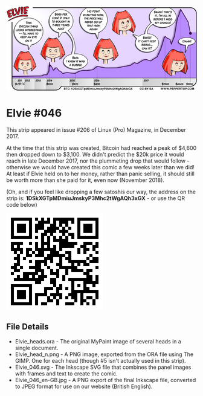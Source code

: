 ![Elvie comic strip #046](Elvie_046_en-GB.jpg)

Elvie #046
==========

This strip appeared in issue #206 of Linux (Pro) Magazine, in December 2017.

At the time that this strip was created, Bitcoin had reached a peak of $4,600 then dropped down to $3,100. We didn't predict the $20k price it would reach in late December 2017, nor the plummeting drop that would follow - otherwise we would have created this comic a few weeks later than we did! At least if Elvie held on to her money, rather than panic selling, it should still be worth more than she paid for it, even now (November 2018).

(Oh, and if you feel like dropping a few satoshis our way, the address on the strip is: **1DSkXGTpMDmiuJmskyP3Mhc2tWgAQh3xGX** - or use the QR code below)

![QR code for our Bitcoin address](https://github.com/Peppertop/Elvie-2/blob/master/Elvie_046/bitcoin_QR.png "bitcoin:1DSkXGTpMDmiuJmskyP3Mhc2tWgAQh3xGX")



File Details
------------
* Elvie_heads.ora     - The original MyPaint image of several heads in a single document.
* Elvie_head_n.png    - A PNG image, exported from the ORA file using The GIMP. One for each head (though #5 isn't actually used in this strip).
* Elvie_046.svg       - The Inkscape SVG file that combines the panel images with frames and text to create the comic.
* Elvie_046_en-GB.jpg - A PNG export of the final Inkscape file, converted to JPEG format for use on our website (British English).

